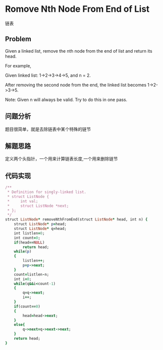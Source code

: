 # Romove Nth Node From End of List
链表
## Problem
Given a linked list, remove the nth node from the end of list and return its head.

For example,

   Given linked list: 1->2->3->4->5, and n = 2.

   After removing the second node from the end, the linked list becomes 1->2->3->5.

Note:
Given n will always be valid.
Try to do this in one pass.
## 问题分析
题目很简单，就是去除链表中某个特殊的链节
## 解题思路
定义两个头指针，一个用来计算链表长度,一个用来删除链节
## 代码实现
```ruby
/**
 * Definition for singly-linked list.
 * struct ListNode {
 *     int val;
 *     struct ListNode *next;
 * };
 */
struct ListNode* removeNthFromEnd(struct ListNode* head, int n) {
    struct ListNode* p=head;
    struct ListNode* q=head;
    int listlen=0;
    int count=0;
    if(head==NULL)
        return head;
    while(p)
    {
        listlen++;
        p=p->next;
    }
    count=listlen-n;
    int i=0;
    while(q&&i<count-1)
    {
        q=q->next;
        i++;
    }
    if(count==0)
    {
        head=head->next;
    }
    else{
        q->next=q->next->next;
    }
    return head;
}
```
